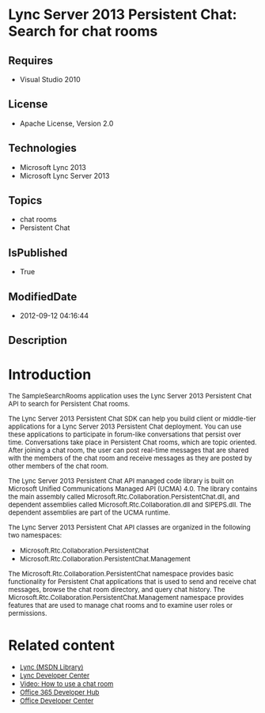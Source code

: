 # Lync Server 2013 Persistent Chat: Search for chat rooms
## Requires
* Visual Studio 2010
## License
* Apache License, Version 2.0
## Technologies
* Microsoft Lync 2013
* Microsoft Lync Server 2013
## Topics
* chat rooms
* Persistent Chat
## IsPublished
* True
## ModifiedDate
* 2012-09-12 04:16:44
## Description

<h1>Introduction</h1>
<p><span style="font-size:small">The SampleSearchRooms application uses the Lync Server 2013 Persistent Chat API to search for Persistent Chat rooms.</span></p>
<p><span style="font-size:small">The Lync Server 2013 Persistent Chat SDK can help you build client or middle-tier applications for a Lync Server 2013 Persistent Chat deployment. You can use these applications to participate in forum-like conversations that
 persist over time. Conversations take place in Persistent Chat rooms, which are topic oriented. After joining a chat room, the user can post real-time messages that are shared with the members of the chat room and receive messages as they are posted by other
 members of the chat room. </span></p>
<p><span style="font-size:small">The Lync Server 2013 Persistent Chat API managed code library is built on Microsoft Unified Communications Managed API (UCMA) 4.0. The library contains the main assembly called Microsoft.Rtc.Collaboration.PersistentChat.dll,
 and dependent assemblies called Microsoft.Rtc.Collaboration.dll and SIPEPS.dll. The dependent assemblies are part of the UCMA runtime.</span></p>
<p><span style="font-size:small">The Lync Server 2013 Persistent Chat API classes are organized in the following two namespaces:</span></p>
<ul>
<li><span style="font-size:small">Microsoft.Rtc.Collaboration.PersistentChat </span>
</li><li><span style="font-size:small">Microsoft.Rtc.Collaboration.PersistentChat.Management
</span></li></ul>
<p><span style="font-size:small">The Microsoft.Rtc.Collaboration.PersistentChat namespace provides basic functionality for Persistent Chat applications that is used to send and receive chat messages, browse the chat room directory, and query chat history. The
 Microsoft.Rtc.Collaboration.PersistentChat.Management namespace provides features that are used to manage chat rooms and to examine user roles or permissions.</span></p>
<h1>Related content</h1>
<ul>
<li><span style="font-size:small"><a href="http://msdn.microsoft.com/en-us/library/gg455051">Lync (MSDN Library)</a></span>
</li><li><span style="font-size:small"><a href="http://msdn.microsoft.com/en-us/lync/gg132942.aspx">Lync Developer Center</a></span>
</li><li><span style="font-size:small"><a href="http://www.microsoft.com/resources/msdn/en-us/office/media/video/video.html?cid=ldc&from=mscomldc&VideoID=522f8500-03ec-46db-968d-871945535571">Video: How to use a chat room</a></span>
</li><li><span style="font-size:small"><a href="http://msdn.microsoft.com/en-us/office/hh506337.aspx">Office 365 Developer Hub</a></span>
</li><li><span style="font-size:small"><a href="http://msdn.microsoft.com/en-us/office/aa905340.aspx">Office Developer Center</a></span>
</li></ul>
